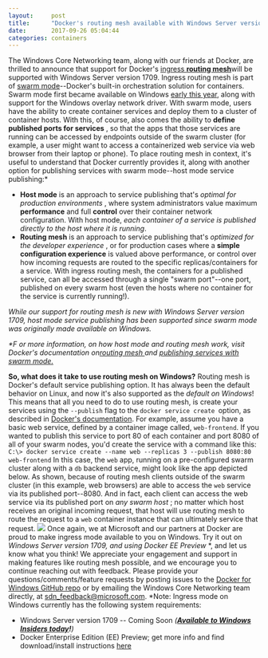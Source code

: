 ```yaml
---
layout:     post
title:      "Docker's routing mesh available with Windows Server version 1709"
date:       2017-09-26 05:04:44
categories: containers
---
```

The Windows Core Networking team, along with our friends at Docker, are thrilled to announce that support for Docker's [ingress **routing mesh**](https://docs.docker.com/engine/swarm/ingress/)will be supported with Windows Server version 1709. Ingress routing mesh is part of [swarm mode](https://docs.docker.com/engine/swarm/)\--Docker's built-in orchestration solution for containers. Swarm mode first became available on Windows [early this year](https://blogs.technet.microsoft.com/virtualization/2017/02/09/overlay-network-driver-with-support-for-docker-swarm-mode-now-available-to-windows-insiders-on-windows-10/), along with support for the Windows overlay network driver. With swarm mode, users have the ability to create container services and deploy them to a cluster of container hosts. With this, of course, also comes the ability to **define published ports for services** , so that the apps that those services are running can be accessed by endpoints outside of the swarm cluster (for example, a user might want to access a containerized web service via web browser from their laptop or phone). To place routing mesh in context, it's useful to understand that Docker currently provides it, along with another option for publishing services with swarm mode--host mode service publishing:* 

  * **Host mode** is an approach to service publishing that's _optimal for production environments_ , where system administrators value maximum **performance** and full **control** over their container network configuration. With host mode, _each container of a service is published directly to the host where it is running_.
  * **Routing mesh** is an approach to service publishing that's _optimized for the developer experience_ , or for production cases where a **simple configuration experience** is valued above performance, or control over how incoming requests are routed to the specific replicas/containers for a service. With ingress routing mesh, the containers for a published service, can all be accessed through a single "swarm port"--one port, published on every swarm host (even the hosts where no container for the service is currently running!).



_While our support for routing mesh is new with Windows Server version 1709, host mode service publishing has been supported since swarm mode was originally made available on Windows._

_*F_ _or more information, on how host mode and routing mesh work, visit Docker's documentation on[routing mesh ](https://docs.docker.com/engine/swarm/ingress/)and [publishing services with swarm mode.](https://docs.docker.com/engine/swarm/services/#publish-ports)_

**So, what does it take to use routing mesh on Windows?** Routing mesh is Docker's default service publishing option. It has always been the default behavior on Linux, and now it's also supported as the _default on Windows_! This means that all you need to do to use routing mesh, is create your services using the `--publish` flag to the `docker service create `option, as described in [Docker's documentation](https://docs.docker.com/engine/reference/commandline/service_create/#publish-service-ports-externally-to-the-swarm--p-publish). For example, assume you have a basic web service, defined by a container image called, `web-frontend`. If you wanted to publish this service to port 80 of each container and port 8080 of all of your swarm nodes, you'd create the service with a command like this: `C:\> docker service create --name web --replicas 3 --publish 8080:80 web-frontend` In this case, the `web` app, running on a pre-configured swarm cluster along with a `db` backend service, might look like the app depicted below. As shown, because of routing mesh clients outside of the swarm cluster (in this example, web browsers) are able to access the `web` service via its published port--8080. And in fact, each client can access the web service via its published port on _any swarm host_ ; no matter which host receives an original incoming request, that host will use routing mesh to route the request to a `web` container instance that can ultimately service that request. [![](https://msdnshared.blob.core.windows.net/media/2017/09/routing-mesh1-1024x605.png)](https://msdnshared.blob.core.windows.net/media/2017/09/routing-mesh1.png) Once again, we at Microsoft and our partners at Docker are proud to make ingress mode available to you on Windows. Try it out on _Windows Server version 1709, and using Docker EE Preview_ *, and let us know what you think! We appreciate your engagement and support in making features like routing mesh possible, and we encourage you to continue reaching out with feedback. Please provide your questions/comments/feature requests by posting issues to the [Docker for Windows GitHub repo](https://github.com/docker/for-win) or by emailing the Windows Core Networking team directly, at sdn_feedback@microsoft.com. *Note: Ingress mode on Windows currently has the following system requirements: 

  * Windows Server version 1709 -- Coming Soon _(**[Available to Windows Insiders today](https://insider.windows.com/en-us/)!**)_
  * Docker Enterprise Edition (EE) Preview; get more info and find download/install instructions [here](https://blog.docker.com/2017/09/docker-windows-server-1709/)

 
